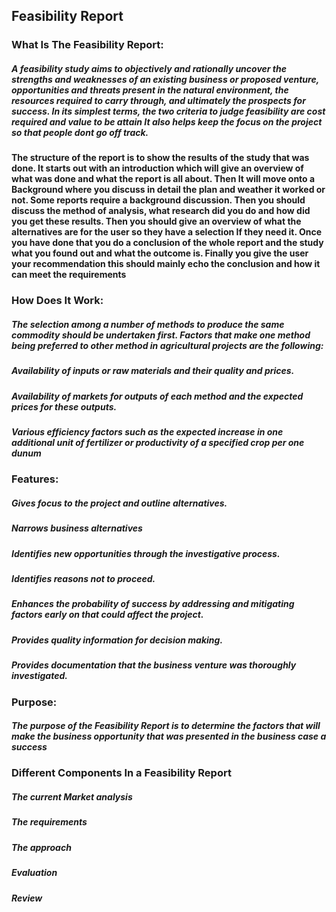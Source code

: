 ## Feasibility Report

### What Is The Feasibility Report:
##### A feasibility study aims to objectively and rationally uncover the strengths and weaknesses of an existing business or proposed venture, opportunities and threats present in the natural environment, the resources required to carry through, and ultimately the prospects for success. In its simplest terms, the two criteria to judge feasibility are cost required and value to be attain It also helps keep the focus on the project so that people dont go off track. 
#### The structure of the report is to show the results of the study that was done. It starts out with an introduction which will give an overview of what was done and what the report is all about. Then It will move onto a Background where you discuss in detail the plan and weather it worked or not. Some reports require a background discussion. Then you should discuss the method of analysis, what research did you do and how did you get these results. Then you should give an overview of what the alternatives are for the user so they have a selection If they need it. Once you have done that you do a conclusion of the whole report and the study what you found out and what the outcome is. Finally you give the user your recommendation this should mainly echo the conclusion and how it can meet the requirements 

### How Does It Work:
##### The selection among a number of methods to produce the same commodity should be undertaken first. Factors that make one method being preferred to other method in agricultural projects are the following: 
##### Availability of inputs or raw materials and their quality and prices.
##### Availability of markets for outputs of each method and the expected prices for these outputs.
##### Various efficiency factors such as the expected increase in one additional unit of fertilizer or productivity of a specified crop per one dunum

### Features:
##### Gives focus to the project and outline alternatives.
##### Narrows business alternatives
##### Identifies new opportunities through the investigative process.
##### Identifies reasons not to proceed.
##### Enhances the probability of success by addressing and mitigating factors early on that could affect the project. 
##### Provides quality information for decision making.
##### Provides documentation that the business venture was thoroughly investigated.

### Purpose: 
##### The purpose of the Feasibility Report is to determine the factors that will make the business opportunity that was presented in the business case a success

### Different Components In a Feasibility Report
##### The current Market analysis 
##### The requirements
##### The approach 
##### Evaluation
##### Review 
